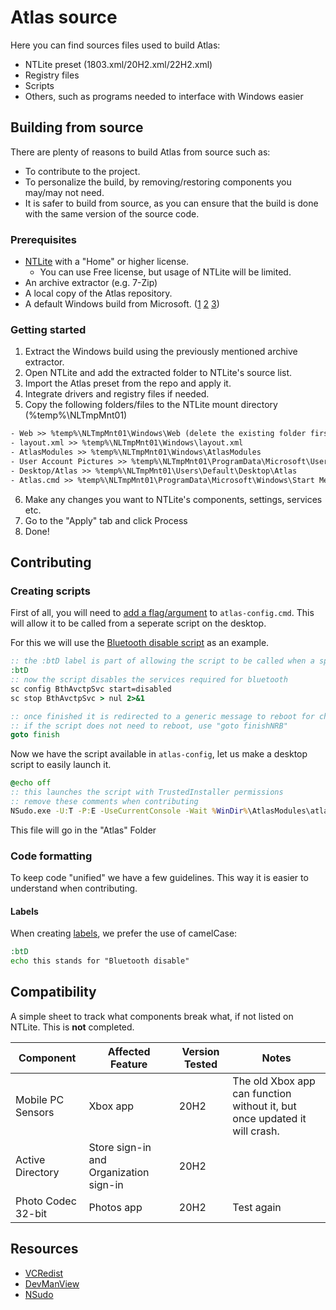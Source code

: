# Atlas source

Here you can find sources files used to build Atlas:
- NTLite preset (1803.xml/20H2.xml/22H2.xml)
- Registry files
- Scripts
- Others, such as programs needed to interface with Windows easier

## Building from source

There are plenty of reasons to build Atlas from source such as:
- To contribute to the project.
- To personalize the build, by removing/restoring components you may/may not need.
- It is safer to build from source, as you can ensure that the build is done with the same version of the source code.

### Prerequisites

- [NTLite](https://ntlite.com) with a "Home" or higher license. 
  - You can use Free license, but usage of NTLite will be limited.
- An archive extractor (e.g. 7-Zip)
- A local copy of the Atlas repository.
- A default Windows build from Microsoft. ([1](https://github.com/pbatard/Fido/releases) [2](https://www.heidoc.net/joomla/technology-science/microsoft/67-microsoft-windows-iso-download-tool) [3](https://uupdump.net))

### Getting started

1. Extract the Windows build using the previously mentioned archive extractor.
2. Open NTLite and add the extracted folder to NTLite's source list.
3. Import the Atlas preset from the repo and apply it.
4. Integrate drivers and registry files if needed.
5. Copy the following folders/files to the NTLite mount directory (%temp%\NLTmpMnt01)
  ```txt
  - Web >> %temp%\NLTmpMnt01\Windows\Web (delete the existing folder first)
  - layout.xml >> %temp%\NLTmpMnt01\Windows\layout.xml
  - AtlasModules >> %temp%\NLTmpMnt01\Windows\AtlasModules
  - User Account Pictures >> %temp%\NLTmpMnt01\ProgramData\Microsoft\User Account Pictures (delete the existing folder first!=)
  - Desktop/Atlas >> %temp%\NLTmpMnt01\Users\Default\Desktop\Atlas
  - Atlas.cmd >> %temp%\NLTmpMnt01\ProgramData\Microsoft\Windows\Start Menu\Programs\Startup\Atlas.cmd
  ```

6. Make any changes you want to NTLite's components, settings, services etc.
7. Go to the "Apply" tab and click Process
8. Done!

## Contributing

### Creating scripts

First of all, you will need to [add a flag/argument](https://github.com/Atlas-OS/Atlas/blob/main/src/AtlasModules/atlas-config.cmd#L69) to `atlas-config.cmd`. This will allow it to be called from a seperate script on the desktop.

For this we will use the [Bluetooth disable script](https://github.com/Atlas-OS/Atlas/blob/main/src/AtlasModules/atlas-config.cmd#L1376) as an example. 

```bat
:: the :btD label is part of allowing the script to be called when a specific flag is used, as mentioned previously
:btD
:: now the script disables the services required for bluetooth
sc config BthAvctpSvc start=disabled
sc stop BthAvctpSvc > nul 2>&1

:: once finished it is redirected to a generic message to reboot for changes, then exits at the end of the file
:: if the script does not need to reboot, use "goto finishNRB"
goto finish
```
Now we have the script available in `atlas-config`, let us make a desktop script to easily launch it.

```bat
@echo off
:: this launches the script with TrustedInstaller permissions
:: remove these comments when contributing
NSudo.exe -U:T -P:E -UseCurrentConsole -Wait %WinDir%\AtlasModules\atlas-config.cmd /btd
```

This file will go in the "Atlas" Folder

### Code formatting

To keep code "unified" we have a few guidelines. This way it is easier to understand when contributing.

#### Labels

When creating [labels](http://elearning.algonquincollege.com/coursemat/viljoed/gis8746/concepts/dosbatch/advanced/labels.htm), we prefer the use of camelCase:

```bat
:btD
echo this stands for "Bluetooth disable"
```

## Compatibility

A simple sheet to track what components break what, if not listed on NTLite. This is **not** completed.

| Component          | Affected Feature                       | Version Tested | Notes                                                                     |
| ------------------ | ------------------------------------   | -------------- | ------------------------------------------------------------------------- |
| Mobile PC Sensors  | Xbox app                               | 20H2           | The old Xbox app can function without it, but once updated it will crash. |
| Active Directory   | Store sign-in and Organization sign-in | 20H2           |                                                                           |
| Photo Codec 32-bit | Photos app                             | 20H2           | Test again                                                                |

## Resources

- [VCRedist](https://github.com/abbodi1406/vcredist)
- [DevManView](https://www.nirsoft.net/utils/device_manager_view.html)
- [NSudo](https://github.com/m2team/NSudo)
